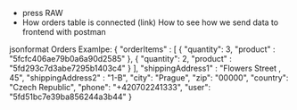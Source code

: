 
* press RAW
* How orders table is connected (link)
 How to see how we send data to frontend with postman


jsonformat
Orders Examlpe:
{
"orderItems" : [
{
"quantity": 3,
"product" : "5fcfc406ae79b0a6a90d2585"
},
{
"quantity": 2,
"product" : "5fd293c7d3abe7295b1403c4"
}
],
"shippingAddress1" : "Flowers Street , 45",
"shippingAddress2" : "1-B",
"city": "Prague",
"zip": "00000",
"country": "Czech Republic",
"phone": "+420702241333",
"user": "5fd51bc7e39ba856244a3b44"
}
